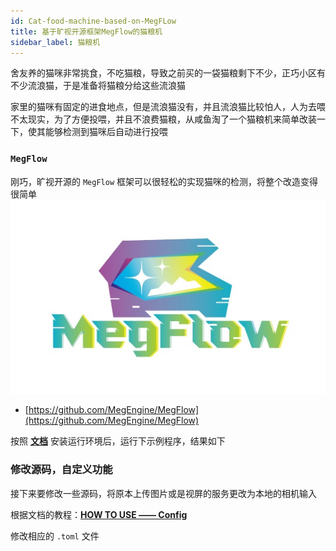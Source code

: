 ```yaml
---
id: Cat-food-machine-based-on-MegFLow
title: 基于旷视开源框架MegFlow的猫粮机
sidebar_label: 猫粮机
---
```


舍友养的猫咪非常挑食，不吃猫粮，导致之前买的一袋猫粮剩下不少，正巧小区有不少流浪猫，于是准备将猫粮分给这些流浪猫

家里的猫咪有固定的进食地点，但是流浪猫没有，并且流浪猫比较怕人，人为去喂不太现实，为了方便投喂，并且不浪费猫粮，从咸鱼淘了一个猫粮机来简单改装一下，使其能够检测到猫咪后自动进行投喂

### `MegFlow`

刚巧，旷视开源的 `MegFlow` 框架可以很轻松的实现猫咪的检测，将整个改造变得很简单
[![](https://github.com/MegEngine/MegFlow/raw/master/logo.png)](https://github.com/MegEngine/MegFlow)
- [https://github.com/MegEngine/MegFlow](https://github.com/MegEngine/MegFlow)

按照 **[文档](https://megflow.readthedocs.io/zh_CN/latest/how-to-build-and-run/run-in-15-minutes.zh.html)** 安装运行环境后，运行下示例程序，结果如下

### 修改源码，自定义功能

接下来要修改一些源码，将原本上传图片或是视屏的服务更改为本地的相机输入

根据文档的教程：**[HOW TO USE —— Config](https://megflow.readthedocs.io/zh_CN/latest/how-to-add-my-service/appendix-A-graph-definition.zh.html)**

修改相应的 `.toml` 文件

